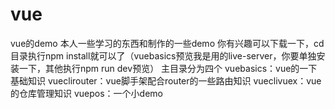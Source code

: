 # vue
vue的demo
本人一些学习的东西和制作的一些demo
你有兴趣可以下载一下，cd 目录执行npm install就可以了（vuebasics预览我是用的live-server，你要单独安装一下，其他执行npm run dev预览）
主目录分为四个
vuebasics：vue的一下基础知识
vueclirouter：vue脚手架配合router的一些路由知识
vueclivuex：vue的仓库管理知识
vuepos：一个小demo

